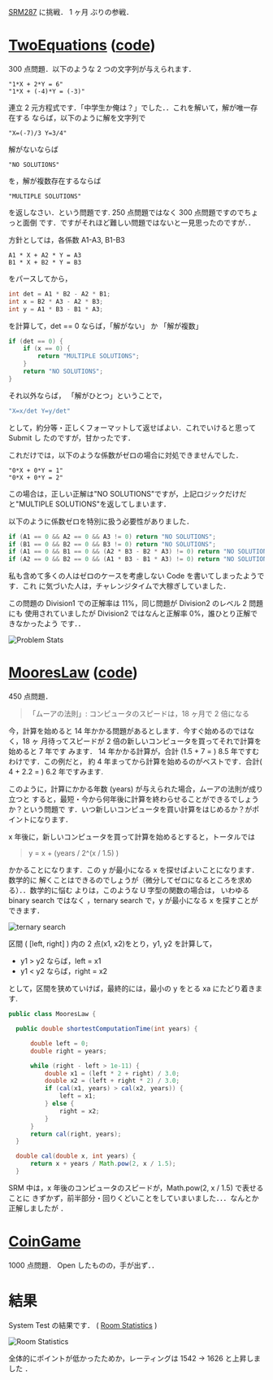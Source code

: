 <!--
date: 2006-02-05
slug: srm287
title: SRM287 - 気分は中学生？連立２元方程式
-->

[SRM287](http://www.topcoder.com/stat?c=round_overview&rd=9808) に挑戦． 1 ヶ月
ぶりの参戦．

# [TwoEquations](http://www.topcoder.com/stat?c=problem_statement&pm=6013&rd=9808) ([code](http://www.topcoder.com/stat?c=problem_solution&rm=247545&rd=9808&pm=6013&cr=15632820))

300 点問題．以下のような 2 つの文字列が与えられます．

```
"1*X + 2*Y = 6"
"1*X + (-4)*Y = (-3)"
```

連立 2 元方程式です．「中学生か俺は？」でした．．これを解いて，解が唯一存在する
ならば，以下のように解を文字列で

```
"X=(-7)/3 Y=3/4"
```

解がないならば

```
"NO SOLUTIONS"
```

を，解が複数存在するならば

```
"MULTIPLE SOLUTIONS"
```

を返しなさい．という問題です. 250 点問題ではなく 300 点問題ですのでちょっと面倒
です．ですがそれほど難しい問題ではないと一見思ったのですが．．

方針としては，各係数 A1-A3, B1-B3

```
A1 * X + A2 * Y = A3
B1 * X + B2 * Y = B3
```

をパースしてから，

```java
int det = A1 * B2 - A2 * B1;
int x = B2 * A3 - A2 * B3;
int y = A1 * B3 - B1 * A3;
```

を計算して，det == 0 ならば，「解がない」 か 「解が複数」

```java
if (det == 0) {
    if (x == 0) {
        return "MULTIPLE SOLUTIONS";
    }
    return "NO SOLUTIONS";
}
```

それ以外ならば， 「解がひとつ」ということで，

```java
"X=x/det Y=y/det"
```

として，約分等・正しくフォーマットして返せばよい．これでいけると思って Submit し
たのですが，甘かったです．

これだけでは，以下のような係数がゼロの場合に対処できませんでした．

```
"0*X + 0*Y = 1"
"0*X + 0*Y = 2"
```

この場合は，正しい正解は"NO SOLUTIONS"ですが，上記ロジックだけだと"MULTIPLE
SOLUTIONS"を返してしまいます．

以下のように係数ゼロを特別に扱う必要性がありました．

```java
if (A1 == 0 && A2 == 0 && A3 != 0) return "NO SOLUTIONS";
if (B1 == 0 && B2 == 0 && B3 != 0) return "NO SOLUTIONS";
if (A1 == 0 && B1 == 0 && (A2 * B3 - B2 * A3) != 0) return "NO SOLUTIONS";
if (A2 == 0 && B2 == 0 && (A1 * B3 - B1 * A3) != 0) return "NO SOLUTIONS";
```

私も含めて多くの人はゼロのケースを考慮しない Code を書いてしまったようです．これ
に気づいた人は，チャレンジタイムで大稼ぎしていました．

この問題の Division1 での正解率は 11%，同じ問題が Division2 のレベル 2 問題にも
使用されていましたが Division2 ではなんと正解率 0%，誰ひとり正解できなかったよう
です．．

![Problem Stats](http://static.flickr.com/25/95611480_5e4542f8c0_o.png)

# [MooresLaw](http://www.topcoder.com/stat?c=problem_statement&pm=5973&rd=9808) ([code](http://www.topcoder.com/stat?c=problem_solution&rm=247545&rd=9808&pm=5973&cr=15632820))

450 点問題．

> 「ムーアの法則」: コンピュータのスピードは，18 ヶ月で 2 倍になる

今，計算を始めると 14 年かかる問題があるとします．今すぐ始めるのではなく，18 ヶ
月待ってスピードが 2 倍の新しいコンピュータを買ってそれで計算を始めると 7 年です
みます． 14 年かかる計算が，合計 (1.5 + 7 = ) 8.5 年ですむわけです．この例だと，
約 4 年まってから計算を始めるのがベストです．合計( 4 + 2.2 = ) 6.2 年ですみます.

このように，計算にかかる年数 (years) が与えられた場合，ムーアの法則が成り立つと
すると，最短・今から何年後に計算を終わらせることができるでしょうか？という問題で
す．いつ新しいコンピュータを買い計算をはじめるか？がポイントになります．

x 年後に，新しいコンピュータを買って計算を始めるとすると，トータルでは

> y = x + (years / 2\^(x / 1.5) )

かかることになります．この y が最小になる x を探せばよいことになります．数学的に
解くことはできるのでしょうが（微分してゼロになるところを求める）．．数学的に悩む
よりは，このような U 字型の関数の場合は， いわゆる binary search ではなく
，ternary search で，y が最小になる x を探すことができます．

![ternary search](http://static.flickr.com/38/95712324_5b626917dd_o.png)

区間 ( \[left, right\] ) 内の 2 点(x1, x2)をとり，y1, y2 を計算して，

- y1 &gt; y2 ならば，left = x1
- y1 &lt; y2 ならば，right = x2

として，区間を狭めていけば，最終的には，最小の y をとる xa にたどり着きます.

```java
public class MooresLaw {

  public double shortestComputationTime(int years) {

      double left = 0;
      double right = years;

      while (right - left > 1e-11) {
          double x1 = (left * 2 + right) / 3.0;
          double x2 = (left + right * 2) / 3.0;
          if (cal(x1, years) > cal(x2, years)) {
              left = x1;
          } else {
              right = x2;
          }
      }
      return cal(right, years);
  }

  double cal(double x, int years) {
      return x + years / Math.pow(2, x / 1.5);
  }
```

SRM 中は，x 年後のコンピュータのスピードが，Math.pow(2, x / 1.5) で表せることに
きずかず，前半部分・回りくどいことをしていまいました．．．なんとか正解しましたが
．

# [CoinGame](http://www.topcoder.com/stat?c=problem_statement&pm=6005&rd=9808)

1000 点問題． Open したものの，手が出ず．．

# 結果

System Test の結果です． (
[Room Statistics](http://www.topcoder.com/stat?c=coder_room_stats&cr=15632820&rd=9808&rm=247545)
)

![Room Statistics](http://static.flickr.com/41/95603073_48fb4a2290_o.png)

全体的にポイントが低かったためか，レーティングは 1542 -&gt; 1626 と上昇しました
．
